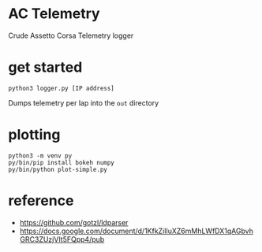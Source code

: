 # AC Telemetry

Crude Assetto Corsa Telemetry logger

# get started

    python3 logger.py [IP address]

Dumps telemetry per lap into the `out` directory


# plotting

    python3 -m venv py
    py/bin/pip install bokeh numpy
    py/bin/python plot-simple.py

# reference

* https://github.com/gotzl/ldparser
* https://docs.google.com/document/d/1KfkZiIluXZ6mMhLWfDX1qAGbvhGRC3ZUzjVIt5FQpp4/pub